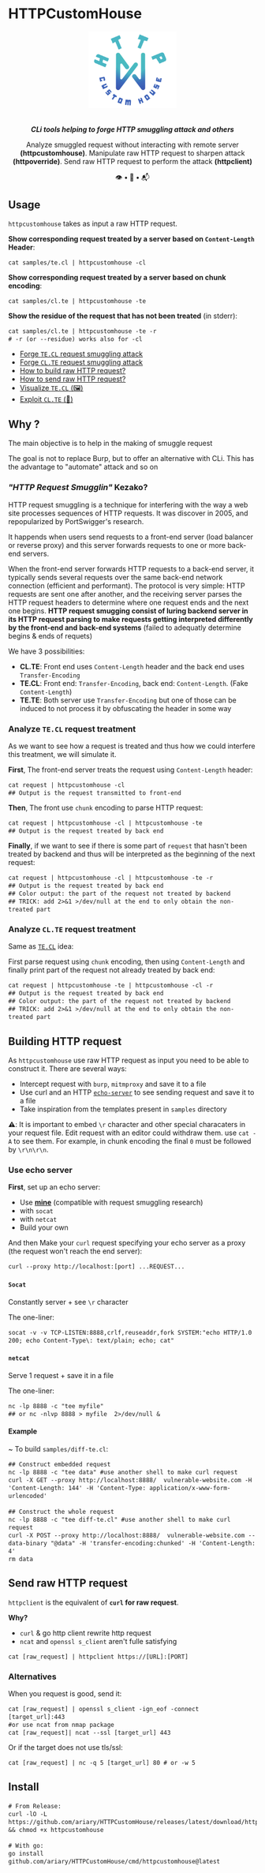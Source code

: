 # HTTPCustomHouse

<div align=center>
<img src= https://github.com/ariary/HTTPCustomHouse/blob/main/img/E0D8F573-7824-42C1-BF6B-F58E5F14DB0E.png width=180>

<br><strong><i>CLi tools helping to forge  HTTP smuggling attack and others </i></strong>

Analyze smuggled request without interacting with remote server <b>(httpcustomhouse)</b>. Manipulate raw HTTP request to sharpen attack <b>(httpoverride)</b>. Send raw HTTP request to perform the attack <b>(httpclient)</b>

👁️ <strong>•</strong> 🔨 <strong>•</strong> 📬
    



<!---<table>
    <thead>
        <tr>
          <th colspan="2">⬇️ <code>TE.CL</code> example</th>
        </tr>
    </thead>
    <tbody>
        <tr>
            <td><img src=https://github.com/ariary/HTTPCustomHouse/blob/main/img/hch.png></td>
        </tr>
    </tbody>
</table>-->
</div> 
  
## Usage

`httpcustomhouse` takes as input a raw HTTP request.

**Show corresponding request treated by a server based on `Content-Length` Header**:  
```shell
cat samples/te.cl | httpcustomhouse -cl
```

**Show corresponding request treated by a server based on chunk encoding**:
```shell
cat samples/cl.te | httpcustomhouse -te
```

**Show the residue of the request that has not been treated** (in stderr):
```shell
cat samples/cl.te | httpcustomhouse -te -r
# -r (or --residue) works also for -cl
```

* [Forge `TE.CL` request smuggling attack](#analyze-tecl-request-treatment)
* [Forge `CL.TE` request smuggling attack](#analyze-clte-request-treatment)
* [How to build raw HTTP request?](#building-http-request)
* [How to send raw HTTP request?](#send-raw-http-request)
* [Visualize `TE.CL` (🖼️)](https://github.com/ariary/HTTPCustomHouse/blob/main/img/hch.png)
* [Exploit `CL.TE` (📝)](https://github.com/ariary/HTTPCustomHouse/blob/main/EXAMPLES.md#exploiting-http-request-smuggling-to-reveal-front-end-request-rewriting)  

## Why ?

The  main objective is to help in the making of smuggle request

The goal is not to replace Burp, but to offer an alternative with CLi. This has the advantage to "automate" attack and so on

### *"HTTP Request Smugglin"* Kezako?

HTTP request smuggling is a technique for interfering with the way a web site processes sequences of HTTP requests. It was discover in 2005, and repopularized by PortSwigger's research.

It happends when users send requests to a front-end server (load balancer or reverse proxy) and this server forwards requests to one or more back-end servers.

When the front-end server forwards HTTP requests to a back-end server, it typically sends several requests over the same back-end network connection (efficient and performant). The protocol is very simple: HTTP requests are sent one after another, and the receiving server parses the HTTP request headers to determine where one request ends and the next one begins. **HTTP request smugging consist of luring backend server in its HTTP request parsing to make requests getting interpreted differently by the front-end and back-end systems** (failed to adequatly determine begins & ends of requets)


We have 3 possibilities:
* **CL.TE**: Front end uses `Content-Length` header and the back end uses `Transfer-Encoding`
* **TE.CL**: Front end: `Transfer-Encoding`, back end: `Content-Length`. (Fake `Content-Length`)
* **TE.TE**: Both server use `Transfer-Encoding` but one of those can be induced to not process it by obfuscating the header in some way

### Analyze `TE.CL` request treatment

As we want to see how a request is treated and thus how we could interfere this treatment, we will simulate it.

**First**, The front-end server treats the request using `Content-Length` header:
```shell
cat request | httpcustomhouse -cl
## Output is the request transmitted to front-end
```

**Then**, The front use `chunk` encoding to parse HTTP request:
```shell
cat request | httpcustomhouse -cl | httpcustomhouse -te
## Output is the request treated by back end
```

**Finally**, if we want to see if there is some part of `request` that hasn't been treated by backend and thus will be interpreted as the beginning of the next request:
```shell
cat request | httpcustomhouse -cl | httpcustomhouse -te -r
## Output is the request treated by back end
## Color output: the part of the request not treated by backend
## TRICK: add 2>&1 >/dev/null at the end to only obtain the non-treated part
```

### Analyze `CL.TE` request treatment

Same as [`TE.CL`](#analyze-tecl-request-treatment) idea:

First parse request using `chunk` encoding, then using `Content-Length` and finally print part of the request not already treated by back end:
```shell
cat request | httpcustomhouse -te | httpcustomhouse -cl -r
## Output is the request treated by back end
## Color output: the part of the request not treated by backend
## TRICK: add 2>&1 >/dev/null at the end to only obtain the non-treated part
```

## Building HTTP request

As `httpcustomhouse` use raw HTTP request as input you need to be able to construct it. There are several ways:
* Intercept request with `burp`, `mitmproxy` and save it to a file
* Use curl and an HTTP [`echo-server`](https://github.com/ariary/httpecho) to see sending request and save it to a file
* Take inspiration from the templates present in `samples` directory

**⚠️**: It is important to embed `\r` character and other special characaters in your request file. Edit request with an editor could withdraw them. use `cat -A` to see them. For example, in chunk encoding the final `0` must be followed by `\r\n\r\n`. 

### Use echo server

**First**, set up an echo server:
* Use **[mine](https://github.com/ariary/httpecho)** (compatible with request smuggling research)
* with `socat`
* with `netcat`
* Build your own

And then Make your `curl` request specifying your echo server as a proxy (the request won't reach the end server):
```shell
curl --proxy http://localhost:[port] ...REQUEST...
```

#### `Socat`

Constantly server + see `\r` character

The one-liner:
```shell
socat -v -v TCP-LISTEN:8888,crlf,reuseaddr,fork SYSTEM:"echo HTTP/1.0 200; echo Content-Type\: text/plain; echo; cat"
```


#### `netcat`

Serve 1 request + save it in a file

The one-liner:
```shell
nc -lp 8888 -c "tee myfile"
## or nc -nlvp 8888 > myfile  2>/dev/null &
```

#### Example

~ To build `samples/diff-te.cl`:
```shell
## Construct embedded request
nc -lp 8888 -c "tee data" #use another shell to make curl request
curl -X GET --proxy http://localhost:8888/  vulnerable-website.com -H 'Content-Length: 144' -H 'Content-Type: application/x-www-form-urlencoded'

## Construct the whole request
nc -lp 8888 -c "tee diff-te.cl" #use another shell to make curl request
curl -X POST --proxy http://localhost:8888/  vulnerable-website.com --data-binary "@data" -H 'transfer-encoding:chunked' -H 'Content-Length: 4'
rm data

```

## Send raw HTTP request

`httpclient` is the equivalent of **`curl` for raw request**.

**Why?**
* `curl` & go http client rewrite http request
* `ncat` and `openssl s_client` aren't fulle satisfying

```shell
cat [raw_request] | httpclient https://[URL]:[PORT]
```

### Alternatives
When you request is good, send it:
```Shell
cat [raw_request] | openssl s_client -ign_eof -connect [target_url]:443
#or use ncat from nmap package
cat [raw_request]| ncat --ssl [target_url] 443
```

Or if the target does not use tls/ssl:

```Shell
cat [raw_request] | nc -q 5 [target_url] 80 # or -w 5
```

## Install
```shell
# From Release:
curl -lO -L https://github.com/ariary/HTTPCustomHouse/releases/latest/download/httpcustomhouse && chmod +x httpcustomhouse

# With go:
go install github.com/ariary/HTTPCustomHouse/cmd/httpcustomhouse@latest
```
